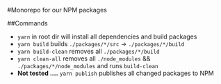 #Monorepo for our NPM packages

##Commands
* `yarn` in root dir will install all dependencies and build packages
* `yarn build` builds `./packages/*/src` -> `./packages/*/build`
* `yarn build-clean` removes all `./packages/*/build`
* `yarn clean-all` removes all `./node_modules` && `./packages/*/node_modules` and runs `build-clean`
* **Not tested ....** `yarn publish` publishes all changed packages to NPM
